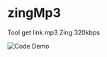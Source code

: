 # zingMp3
Tool get link mp3 Zing 320kbps

![Code Demo](http://tutran.me/wp-content/uploads/tool-get-mp3-zing-320kbps.png)
